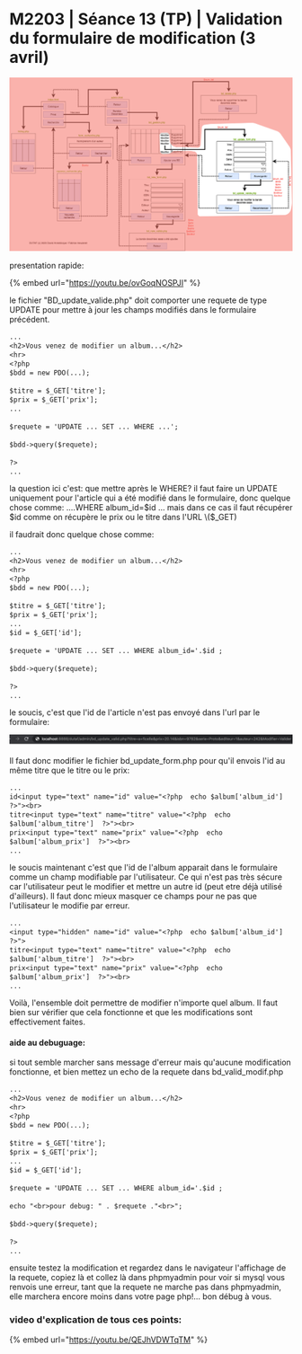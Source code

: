 # M2203 \| Séance 13 \(TP\) \| Validation du formulaire de modification \(3 avril\)

![](.gitbook/assets/image.png)

presentation rapide:

{% embed url="https://youtu.be/ovGoqNOSPJI" %}



le fichier "BD\_update\_valide.php" doit comporter une requete de type UPDATE pour mettre à jour les champs modifiés dans le formulaire précédent.

```text
...
<h2>Vous venez de modifier un album...</h2>
<hr>
<?php 
$bdd = new PDO(...);

$titre = $_GET['titre'];
$prix = $_GET['prix'];
...

$requete = 'UPDATE ... SET ... WHERE ...';

$bdd->query($requete);

?>
...
```

la question ici c'est: que mettre après le WHERE?   il faut faire un UPDATE uniquement pour l'article qui a été modifié dans le formulaire, donc quelque chose comme:  ....WHERE album\_id=$id ...   mais dans ce cas il faut récupérer $id comme on récupère le prix ou le titre dans l'URL \($\_GET\)

il faudrait donc quelque chose comme:

```text
...
<h2>Vous venez de modifier un album...</h2>
<hr>
<?php 
$bdd = new PDO(...);

$titre = $_GET['titre'];
$prix = $_GET['prix'];
...
$id = $_GET['id'];

$requete = 'UPDATE ... SET ... WHERE album_id='.$id ;

$bdd->query($requete);

?>
...
```

 le soucis, c'est que l'id de l'article n'est pas envoyé dans l'url par le formulaire:

![](.gitbook/assets/capture-de-cran-2020-03-30-a-10.36.21.png)

Il faut donc modifier le fichier bd\_update\_form.php pour qu'il envois l'id au même titre que le titre ou le prix:

```text
...
id<input type="text" name="id" value="<?php  echo $album['album_id']  ?>"><br>
titre<input type="text" name="titre" value="<?php  echo $album['album_titre']  ?>"><br>
prix<input type="text" name="prix" value="<?php  echo $album['album_prix']  ?>"><br>
...
```

le soucis maintenant c'est que l'id de l'album apparait dans le formulaire comme un champ modifiable par l'utilisateur. Ce qui n'est pas très sécure car l'utilisateur peut le modifier et mettre un autre id \(peut etre déjà utilisé d'ailleurs\). Il faut donc mieux masquer ce champs pour ne pas que l'utilisateur le modifie par erreur.

```text
...
<input type="hidden" name="id" value="<?php  echo $album['album_id']  ?>">
titre<input type="text" name="titre" value="<?php  echo $album['album_titre']  ?>"><br>
prix<input type="text" name="prix" value="<?php  echo $album['album_prix']  ?>"><br>
...
```

Voilà, l'ensemble doit permettre de modifier n'importe quel album.  Il faut bien sur vérifier que cela fonctionne et que les modifications sont effectivement faites.

#### aide au debuguage: 

 si tout semble marcher sans message d'erreur mais qu'aucune modification fonctionne, et bien mettez un echo de la requete dans bd\_valid\_modif.php

```text
...
<h2>Vous venez de modifier un album...</h2>
<hr>
<?php 
$bdd = new PDO(...);

$titre = $_GET['titre'];
$prix = $_GET['prix'];
...
$id = $_GET['id'];

$requete = 'UPDATE ... SET ... WHERE album_id='.$id ;

echo "<br>pour debug: " . $requete ."<br>";

$bdd->query($requete);

?>
...
```

ensuite testez la modification et regardez dans le navigateur l'affichage de la requete, copiez là et collez là dans phpmyadmin pour voir si mysql vous renvois une erreur,  tant que la requete ne marche pas dans phpmyadmin, elle  marchera encore moins dans votre page php!... bon débug à vous.

### video d'explication de tous ces points:

{% embed url="https://youtu.be/QEJhVDWTqTM" %}



